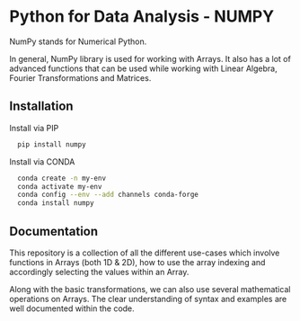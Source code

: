 
# Python for Data Analysis - NUMPY

NumPy stands for Numerical Python.

In general, NumPy library is used for working with Arrays. It also has a lot of advanced 
functions that can be used while working with Linear Algebra, Fourier Transformations
and Matrices.



## Installation

Install via PIP
```bash
  pip install numpy
```

Install via CONDA
```bash
  conda create -n my-env
  conda activate my-env
  conda config --env --add channels conda-forge
  conda install numpy
```
## Documentation

This repository is a collection of all the different use-cases which involve functions
in Arrays (both 1D & 2D), how to use the array indexing and accordingly selecting the values 
within an Array.

Along with the basic transformations, we can also use several mathematical operations 
on Arrays. The clear understanding of syntax and examples are well documented within 
the code.
